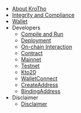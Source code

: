 - [About KroTho](en-us/intro.md)
- [Integrity and Compliance](en-us/Integrity.md)
- [Wallet](en-us/wallet.md)
- Developers
    - [Compile and Run](en-us/dev/install.md)
    - [Deployment](en-us/dev/deploy.md)
    - [On-chain Interaction](en-us/dev/sdk.md)
    - [Contract](en-us/dev/contract.md)
    <!-- - [Private Chain](en-us/dev/private_chain.md) -->
    - [Mainnet](en-us/mainnet.md)
    - [Testnet](en-us/testnet.md)
    <!-- - [DApp-Governance](en-us/dev/dapp-gov.md) -->
    - [Kto20](en-us/dev/hrc20.md)
    - [WalletConnect](en-us/dev/wallet-connect.md)
    <!-- - [gasprice](en-us/dev/gasprice.md) -->
    <!-- - [Txpool](en-us/dev/txpool.md) -->
    - [CreateAddress](en-us/dev/create_address.md)
    - [BindingAddress](en-us/dev/bingding_address.md)
- Disclaimer
    - [Disclaimer](en-us/disclaimer.md)
    
